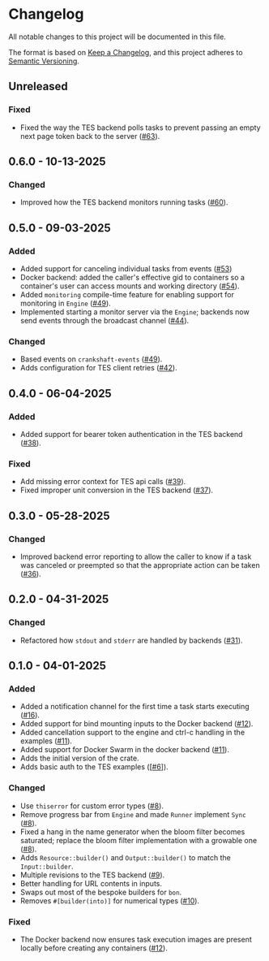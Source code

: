 # Changelog

All notable changes to this project will be documented in this file.

The format is based on [Keep a Changelog](https://keepachangelog.com/en/1.1.0/),
and this project adheres to [Semantic
Versioning](https://semver.org/spec/v2.0.0.html).

## Unreleased

### Fixed

* Fixed the way the TES backend polls tasks to prevent passing an empty next
  page token back to the server ([#63](https://github.com/stjude-rust-labs/crankshaft/pull/63)).

## 0.6.0 - 10-13-2025

### Changed

* Improved how the TES backend monitors running tasks ([#60](https://github.com/stjude-rust-labs/crankshaft/pull/60)).

## 0.5.0 - 09-03-2025

### Added

* Added support for canceling individual tasks from events ([#53](https://github.com/stjude-rust-labs/crankshaft/pull/53))
* Docker backend: added the caller's effective gid to containers so a
  container's user can access mounts and working directory ([#54](https://github.com/stjude-rust-labs/crankshaft/pull/54)).
* Added `monitoring` compile-time feature for enabling support for monitoring
  in `Engine` ([#49](https://github.com/stjude-rust-labs/crankshaft/pull/49)).
* Implemented starting a monitor server via the `Engine`; backends now send
  events through the broadcast channel ([#44](https://github.com/stjude-rust-labs/crankshaft/pull/44)).

### Changed

* Based events on `crankshaft-events` ([#49](https://github.com/stjude-rust-labs/crankshaft/pull/49)).
* Adds configuration for TES client retries ([#42](https://github.com/stjude-rust-labs/crankshaft/pull/42)).

## 0.4.0 - 06-04-2025

### Added

* Added support for bearer token authentication in the TES backend ([#38](https://github.com/stjude-rust-labs/crankshaft/pull/38)).

### Fixed

* Add missing error context for TES api calls ([#39](https://github.com/stjude-rust-labs/crankshaft/pull/39)).
* Fixed improper unit conversion in the TES backend ([#37](https://github.com/stjude-rust-labs/crankshaft/pull/37)).

## 0.3.0 - 05-28-2025

### Changed

* Improved backend error reporting to allow the caller to know if a task was
  canceled or preempted so that the appropriate action can be taken ([#36](https://github.com/stjude-rust-labs/crankshaft/pull/36)).

## 0.2.0 - 04-31-2025

### Changed

* Refactored how `stdout` and `stderr` are handled by backends
  ([#31](https://github.com/stjude-rust-labs/crankshaft/pull/31)).

## 0.1.0 - 04-01-2025

### Added

* Added a notification channel for the first time a task starts executing
  ([#16](https://github.com/stjude-rust-labs/crankshaft/pull/16)).
* Added support for bind mounting inputs to the Docker backend
  ([#12](https://github.com/stjude-rust-labs/crankshaft/pull/12)).
* Added cancellation support to the engine and ctrl-c handling in the examples
  ([#11](https://github.com/stjude-rust-labs/crankshaft/pull/11)).
* Added support for Docker Swarm in the docker backend
  ([#11](https://github.com/stjude-rust-labs/crankshaft/pull/11)).
* Adds the initial version of the crate.
* Adds basic auth to the TES examples
  ([[#6](https://github.com/stjude-rust-labs/crankshaft/issues/6)]).

### Changed

* Use `thiserror` for custom error types
  ([#8](https://github.com/stjude-rust-labs/crankshaft/pull/8)).
* Remove progress bar from `Engine` and made `Runner` implement `Sync`
  ([#8](https://github.com/stjude-rust-labs/crankshaft/pull/8)).
* Fixed a hang in the name generator when the bloom filter becomes saturated;
  replace the bloom filter implementation with a growable one
  ([#8](https://github.com/stjude-rust-labs/crankshaft/pull/8)).
* Adds `Resource::builder()` and `Output::builder()` to match the
  `Input::builder`.
* Multiple revisions to the TES backend
  ([#9](https://github.com/stjude-rust-labs/crankshaft/issues/9)).
* Better handling for URL contents in inputs.
* Swaps out most of the bespoke builders for `bon`.
* Removes `#[builder(into)]` for numerical types
  ([#10](https://github.com/stjude-rust-labs/crankshaft/pull/10)).

### Fixed

* The Docker backend now ensures task execution images are present locally
  before creating any containers
  ([#12](https://github.com/stjude-rust-labs/crankshaft/pull/12)).